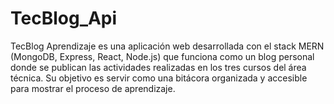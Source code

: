 # TecBlog_Api
TecBlog Aprendizaje es una aplicación web desarrollada con el stack MERN (MongoDB, Express, React, Node.js) que funciona como un blog personal donde se publican las actividades realizadas en los tres cursos del área técnica. Su objetivo es servir como una bitácora organizada y accesible para mostrar el proceso de aprendizaje.
